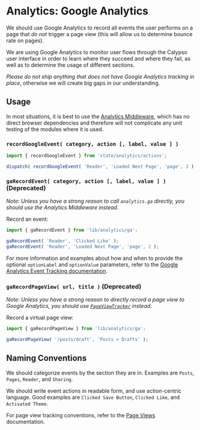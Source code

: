 # Analytics: Google Analytics

We should use Google Analytics to record all events the user performs on a page that _do not_ trigger a page view (this will allow us to determine bounce rate on pages).

We are using Google Analytics to monitor user flows through the Calypso user interface in order to learn where they succeed and where they fail, as well as to determine the usage of different sections.

_Please do not ship anything that does not have Google Analytics tracking in place_, otherwise we will create big gaps in our understanding.

## Usage

In most situations, it is best to use the [Analytics Middleware](https://github.com/Automattic/wp-calypso/tree/HEAD/client/state/analytics), which has no direct browser dependencies and therefore will not complicate any unit testing of the modules where it is used.

### `recordGoogleEvent( category, action [, label, value ] )`

```js
import { recordGoogleEvent } from 'state/analytics/actions';

dispatch( recordGoogleEvent( 'Reader', 'Loaded Next Page', 'page', 2 ) );
```

### `gaRecordEvent( category, action [, label, value ] )` (Deprecated)

_Note: Unless you have a strong reason to call `analytics.ga` directly, you should use the Analytics Middleware instead._

Record an event:

```js
import { gaRecordEvent } from 'lib/analytics/ga';

gaRecordEvent( 'Reader', 'Clicked Like' );
gaRecordEvent( 'Reader', 'Loaded Next Page', 'page', 2 );
```

For more information and examples about how and when to provide the optional `optionLabel` and `optionValue` parameters, refer to the [Google Analytics Event Tracking documentation](https://developers.google.com/analytics/devguides/collection/analyticsjs/events#overview).

### `gaRecordPageView( url, title )` (Deprecated)

_Note: Unless you have a strong reason to directly record a page view to Google Analytics, you should use [`PageViewTracker`](./page-views.md) instead._

Record a virtual page view:

```js
import { gaRecordPageView } from 'lib/analytics/ga';

gaRecordPageView( '/posts/draft', 'Posts > Drafts' );
```

## Naming Conventions

We should categorize events by the section they are in. Examples are `Posts`, `Pages`, `Reader`, and `Sharing`.

We should write event actions in readable form, and use action-centric language. Good examples are `Clicked Save Button`, `Clicked Like`, and `Activated Theme`.

For page view tracking conventions, refer to the [Page Views](./page-views.md) documentation.

